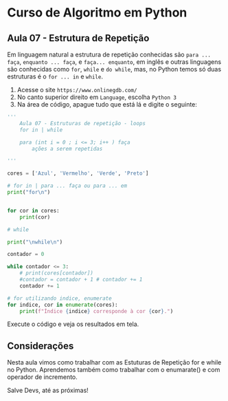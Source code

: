# Curso de Algoritmo em Python

## Aula 07 - Estrutura de Repetição

Em linguagem natural a estrutura de repetição conhecidas são `para ... faça`, `enquanto ... faça`, e `faça... enquanto`, em inglês e outras linguagens são conhecidas como `for`, `while` e `do while`, mas, no Python temos só duas estruturas é o `for ... in` e `while`.

1. Acesse o site `https://www.onlinegdb.com/`
2. No canto superior direito em `Language`, escolha `Python 3`
3. Na área de código, apague tudo que está lá e digite o seguinte:

~~~python
'''
    Aula 07 - Estruturas de repetição - loops   
    for in | while

    para (int i = 0 ; i <= 3; i++ ) faça
        ações a serem repetidas

'''

cores = ['Azul', 'Vermelho', 'Verde', 'Preto']

# for in | para ... faça ou para ... em
print("for\n")


for cor in cores:
    print(cor)

# while

print("\nwhile\n")

contador = 0

while contador <= 3:
    # print(cores[contador])
    #contador = contador + 1 # contador += 1
    contador += 1

# for utilizando indice, enumerate
for indice, cor in enumerate(cores):
    print(f"Índice {indice} corresponde à cor {cor}.")

~~~

Execute o código e veja os resultados em tela.

## Considerações

Nesta aula vimos como trabalhar com as Estuturas de Repetição for e while no Python. Aprendemos também como trabalhar com o enumarate() e com operador de incremento.

Salve Devs, até as próximas!
